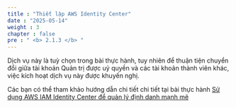 ```yaml
---
title : "Thiết lập AWS Identity Center"
date : "2025-05-14" 
weight : 3
chapter : false
pre : " <b> 2.1.3 </b> "
---
```


Dịch vụ này là tuỳ chọn trong bài thực hành, tuy nhiên để thuận tiện chuyển đổi giữa tài khoản Quản trị được uỷ quyền và các tài khoản thành viên khác, việc kích hoạt dịch vụ này được khuyến nghị.

Các bạn có thể tham khảo hướng dẫn chi tiết chi tiết tại bài thực hành [Sử dụng AWS IAM Identity Center để quản lý định danh mạnh mẽ](https://000012.awsstudygroup.com/vi/)
